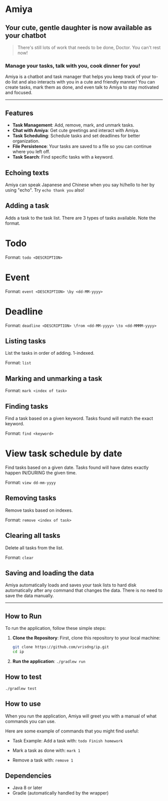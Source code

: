 # Amiya

## Your cute, gentle daughter is now available as your chatbot
> There's still lots of work that needs to be done, Doctor. You can't rest now!

### Manage your tasks, talk with you, cook dinner for you!

Amiya is a chatbot and task manager that helps you keep track of your to-do list and also interacts with you in a cute and friendly manner! You can create tasks, mark them as done, and even talk to Amiya to stay motivated and focused.

---

## Features

- **Task Management**: Add, remove, mark, and unmark tasks.
- **Chat with Amiya**: Get cute greetings and interact with Amiya.
- **Task Scheduling**: Schedule tasks and set deadlines for better organization.
- **File Persistence**: Your tasks are saved to a file so you can continue where you left off.
- **Task Search**: Find specific tasks with a keyword.

## Echoing texts

Amiya can speak Japanese and Chinese when you say hi/hello to her by using "echo". Try ```echo thank you``` also!

## Adding a task 

Adds a task to the task list. There are 3 types of tasks available. Note the format.

# Todo

Format: ```todo <DESCRIPTION> ```

# Event

Format: ```event <DESCRIPTION> \by <dd-MM-yyyy>```

# Deadline

Format: ```deadline <DESCRIPTION> \from <dd-MM-yyyy> \to <dd-MMMM-yyyy>```

## Listing tasks

List the tasks in order of adding. 1-indexed. 

Format: ```list```

## Marking and unmarking a task

Format: ```mark <index of task>```

## Finding tasks

Find a task based on a given keyword. Tasks found will match the exact keyword.

Format: ```find <keyword>```

# View task schedule by date

Find tasks based on a given date. Tasks found will have dates exactly happen IN/DURING the given time.

Format: ```view dd-mm-yyyy```

## Removing tasks

Remove tasks based on indexes.

Format: ```remove <index of task>```

## Clearing all tasks

Delete all tasks from the list.

Format: ```clear```

## Saving and loading the data

Amiya automatically loads and saves your task lists to hard disk automatically after any command that changes the data. There is no need to save the data manually. 

---

## How to Run

To run the application, follow these simple steps:

1. **Clone the Repository**:
   First, clone this repository to your local machine:

   ```bash
   git clone https://github.com/vrisdng/ip.git
   cd ip
   ```
2. **Run the application**:
   ```./gradlew run```

## How to test
```./gradlew test```

## How to use

When you run the application, Amiya will greet you with a manual of what commands you can use.

Here are some example of commands that you might find useful:

- Task Example: Add a task with: ```todo Finish homework```

- Mark a task as done with: ```mark 1```

- Remove a task with: ```remove 1```

## Dependencies
- Java 8 or later
- Gradle (automatically handled by the wrapper)

